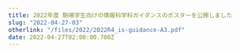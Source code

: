 ```yaml
---
title: 2022年度 駒場学生向けの情報科学科ガイダンスのポスターを公開しました
slug: "2022-04-27-03"
otherlink: "/files/2022/2022R4_is-guidance-A3.pdf"
date: 2022-04-27T02:00:00.700Z
---
```

